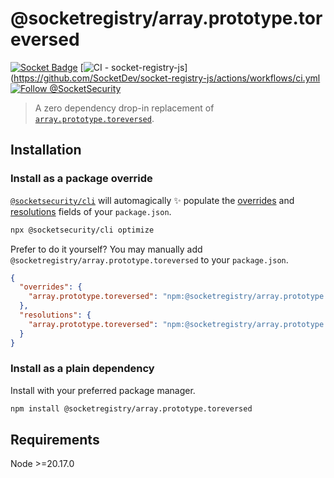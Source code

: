 # @socketregistry/array.prototype.toreversed

[![Socket Badge](https://socket.dev/api/badge/npm/package/@socketregistry/array.prototype.toreversed)](https://socket.dev/npm/package/@socketregistry/array.prototype.toreversed)
[![CI - socket-registry-js](https://github.com/SocketDev/socket-registry-js/actions/workflows/ci.yml/badge.svg)](https://github.com/SocketDev/socket-registry-js/actions/workflows/ci.yml
[![Follow @SocketSecurity](https://img.shields.io/twitter/follow/SocketSecurity?style=social)](https://twitter.com/SocketSecurity)

> A zero dependency drop-in replacement of
> [`array.prototype.toreversed`](https://www.npmjs.com/package/array.prototype.toreversed).

## Installation

### Install as a package override

[`@socketsecurity/cli`](https://www.npmjs.com/package/@socketsecurity/cli) will
automagically :sparkles: populate the
[overrides](https://docs.npmjs.com/cli/v9/configuring-npm/package-json#overrides)
and [resolutions](https://yarnpkg.com/configuration/manifest#resolutions) fields
of your `package.json`.

```sh
npx @socketsecurity/cli optimize
```

Prefer to do it yourself? You may manually add
`@socketregistry/array.prototype.toreversed` to your `package.json`.

```json
{
  "overrides": {
    "array.prototype.toreversed": "npm:@socketregistry/array.prototype.toreversed@^1"
  },
  "resolutions": {
    "array.prototype.toreversed": "npm:@socketregistry/array.prototype.toreversed@^1"
  }
}
```

### Install as a plain dependency

Install with your preferred package manager.

```sh
npm install @socketregistry/array.prototype.toreversed
```

## Requirements

Node &gt;=20.17.0
